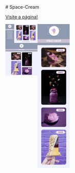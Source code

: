 <main>
# Space-Cream

<a href="https://codepen.io/lucasmoraesdev/full/yLEMjPP">Visite a página!</a>

  <div >
  <article>
    <img  class="first"src="Screenshot_full.png">
    <img class="tablet"src="Screenshot_tablet.png">
  </article>

  <sidebar>
    <img class="mobile"src="Screenshot_mobile.png">
  </sidebar>

  </div>
</main>

<style>
div{
  display:flex;
  flex-direction: row;

}

article{
  display:flex;
  flex-direction: column;
}

.first{
  grid-area: first;
  width: 100px;
}
.mobile{
  grid-area: mobile;
   width: 100px;
}
.tablet{
  grid-area: tablet;
  width: 100px;
}
</style>
